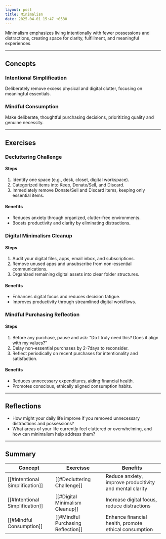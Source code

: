 ```yaml
---
layout: post
title: Minimalism
date: 2025-04-01 15:47 +0530
---
```


Minimalism emphasizes living intentionally with fewer possessions and distractions, creating space for clarity, fulfillment, and meaningful experiences.

---

## Concepts

### Intentional Simplification

Deliberately remove excess physical and digital clutter, focusing on meaningful essentials.

### Mindful Consumption

Make deliberate, thoughtful purchasing decisions, prioritizing quality and genuine necessity.

---

## Exercises

### Decluttering Challenge

#### Steps

1. Identify one space (e.g., desk, closet, digital workspace).
2. Categorized items into Keep, Donate/Sell, and Discard.
3. Immediately remove Donate/Sell and Discard items, keeping only essential items.

#### Benefits

- Reduces anxiety through organized, clutter-free environments.
- Boosts productivity and clarity by eliminating distractions.

### Digital Minimalism Cleanup

#### Steps

1. Audit your digital files, apps, email inbox, and subscriptions.
2. Remove unused apps and unsubscribe from non-essential communications.
3. Organized remaining digital assets into clear folder structures.

#### Benefits

- Enhances digital focus and reduces decision fatigue.
- Improves productivity through streamlined digital workflows.

### Mindful Purchasing Reflection

#### Steps

1. Before any purchase, pause and ask: "Do I truly need this? Does it align with my values?"
2. Delay non-essential purchases by 2-7days to reconsider.
3. Reflect periodically on recent purchases for intentionality and satisfaction.

#### Benefits

- Reduces unnecessary expenditures, aiding financial health.
- Promotes conscious, ethically aligned consumption habits.

---

## Reflections

- How might your daily life improve if you removed unnecessary distractions and possessions?
- What areas of your life currently feel cluttered or overwhelming, and how can minimalism help address them?

---

## Summary

| Concept                         | Exercisse                          | Benefits                                                 |
| ------------------------------- | ---------------------------------- | -------------------------------------------------------- |
| [[#Intentional Simplification]] | [[#Decluttering Challenge]]        | Reduce anxiety, improve producitivity and mental clarity |
| [[#Intentional Simplification]] | [[#Digital Minimalism Cleanup]]    | Increase digital focus, reduce distractions              |
| [[#Mindful Consumption]]        | [[#Mindful Purchasing Reflection]] | Enhance financial health, promote ethical consumption    |
